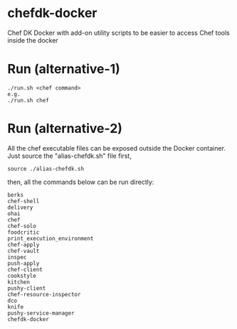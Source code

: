 # chefdk-docker
Chef DK Docker with add-on utility scripts to be easier to access Chef tools inside the docker

# Run (alternative-1)
```
./run.sh <chef command>
e.g.
./run.sh chef
```
# Run (alternative-2)
All the chef executable files can be exposed outside the Docker container.
Just source the "alias-chefdk.sh" file first, 
```
source ./alias-chefdk.sh
```

then, all the commands below can be run directly:
```
berks 
chef-shell 
delivery 
ohai 
chef 
chef-solo 
foodcritic 
print_execution_environment
chef-apply 
chef-vault 
inspec 
push-apply 
chef-client 
cookstyle 
kitchen 
pushy-client
chef-resource-inspector 
dco 
knife 
pushy-service-manager 
chefdk-docker
```


